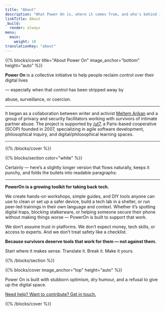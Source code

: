 ```yaml
---
title: "About"
description: "What Power On is, where it comes from, and who's behind it"
linkTitle: About
_build:
  render: always
menu:
  main:
    weight: 10
translationKey: "about"
---
```


{{% blocks/cover title="About Power On" image_anchor="bottom" height="auto" %}}

**Power On** is a collective initiative to help people reclaim control over their digital lives 

— especially when that control has been stripped away by 

abuse, surveillance, or coercion.

----

It began as a collaboration between writer and activist [Meltem Arikan](https://www.meltemarikan.com/) and a group 
of privacy and security facilitators working with survivors of intimate partner abuse. The project is supported by 
[/ut7](https://ut7.fr/), a Paris-based cooperative (SCOP) founded in 2007, specializing in agile software development, 
philosophical inquiry, and digital/philosophical learning spaces.

----

{{% /blocks/cover %}}

{{% blocks/section color="white" %}}

Certainly — here’s a slightly longer version that flows naturally, keeps it punchy, and folds the bullets into readable paragraphs:

---

**PowerOn is a growing toolkit for taking back tech.**

We create hands-on workshops, simple guides, and DIY tools anyone can use to clean or set up a safer device, build a tech lab in a shelter, or run peer-led trainings in their own language and context. Whether it’s spotting digital traps, blocking stalkerware, or helping someone secure their phone without making things worse — PowerOn is built to support that work.

We don’t assume trust in platforms. We don’t expect money, tech skills, or access to experts. And we don’t treat safety like a checklist.

**Because survivors deserve tools that work for them — not against them.**

Start where it makes sense. Translate it. Break it. Make it yours.

{{% /blocks/section %}}

{{% blocks/cover image_anchor="top" height="auto" %}}

Power On is built with stubborn optimism, dry humour, and a refusal to give up the digital space.

[Need help? Want to contribute? Get in touch.](../contact.md)

{{% /blocks/cover %}}
